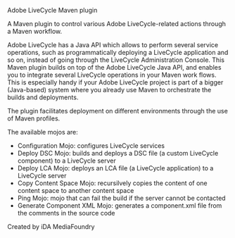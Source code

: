 Adobe LiveCycle Maven plugin

A Maven plugin to control various Adobe LiveCycle-related actions through a Maven workflow.   

Adobe LiveCycle has a Java API which allows to perform several service operations, such as programmatically deploying a LiveCycle application and so on, instead of going through the LiveCycle Administration Console. This Maven plugin builds on top of the Adobe LiveCycle Java API, and enables you to integrate several LiveCycle operations in your Maven work flows.  
This is especially handy if your Adobe LiveCycle project is part of a bigger (Java-based) system where you already use Maven to orchestrate the builds and deployments.  

The plugin facilitates deployment on different environments through the use of Maven profiles.  


The available mojos are:
* Configuration Mojo: configures LiveCycle services   
* Deploy DSC Mojo: builds and deploys a DSC file (a custom LiveCycle component) to a LiveCycle server   
* Deploy LCA Mojo: deploys an LCA file (a LiveCycle application) to a LiveCycle server  
* Copy Content Space Mojo: recursilvely copies the content of one content space to another content space  
* Ping Mojo: mojo that can fail the build if the server cannot be contacted  
* Generate Component XML Mojo: generates a component.xml file from the comments in the source code    


Created by iDA MediaFoundry

